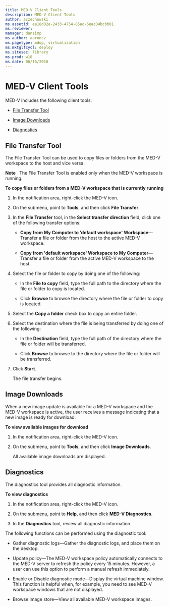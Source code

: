 ```yaml
---
title: MED-V Client Tools
description: MED-V Client Tools
author: aczechowski
ms.assetid: ea18d82e-2433-4754-85ac-6eac84bcbb01
ms.reviewer: 
manager: dansimp
ms.author: aaroncz
ms.pagetype: mdop, virtualization
ms.mktglfcycl: deploy
ms.sitesec: library
ms.prod: w10
ms.date: 06/16/2016
---
```



# MED-V Client Tools


MED-V includes the following client tools:

-   [File Transfer Tool](#bkmk-filetransfertool)

-   [Image Downloads](#bkmk-imagedownloads)

-   [Diagnostics](#bkmk-diagnostics)

## <a href="" id="bkmk-filetransfertool"></a>File Transfer Tool


The File Transfer Tool can be used to copy files or folders from the MED-V workspace to the host and vice versa.

**Note**  
The File Transfer Tool is enabled only when the MED-V workspace is running.

 

**To copy files or folders from a MED-V workspace that is currently running**

1.  In the notification area, right-click the MED-V icon.

2.  On the submenu, point to **Tools**, and then click **File Transfer**.

3.  In the **File Transfer** tool, in the **Select transfer direction** field, click one of the following transfer options:

    -   **Copy from My Computer to 'default workspace' Workspace**—Transfer a file or folder from the host to the active MED-V workspace.

    -   **Copy from 'default workspace' Workspace to My Computer**—Transfer a file or folder from the active MED-V workspace to the host.

4.  Select the file or folder to copy by doing one of the following:

    -   In the **File to copy** field, type the full path to the directory where the file or folder to copy is located.

    -   Click **Browse** to browse the directory where the file or folder to copy is located.

5.  Select the **Copy a folder** check box to copy an entire folder.

6.  Select the destination where the file is being transferred by doing one of the following:

    -   In the **Destination** field, type the full path of the directory where the file or folder will be transferred.

    -   Click **Browse** to browse to the directory where the file or folder will be transferred.

7.  Click **Start**.

    The file transfer begins.

## <a href="" id="bkmk-imagedownloads"></a>Image Downloads


When a new image update is available for a MED-V workspace and the MED-V workspace is active, the user receives a message indicating that a new image is ready for download.

**To view available images for download**

1.  In the notification area, right-click the MED-V icon.

2.  On the submenu, point to **Tools**, and then click **Image Downloads**.

    All available image downloads are displayed.

## <a href="" id="bkmk-diagnostics"></a>Diagnostics


The diagnostics tool provides all diagnostic information.

**To view diagnostics**

1.  In the notification area, right-click the MED-V icon.

2.  On the submenu, point to **Help**, and then click **MED-V Diagnostics**.

3.  In the **Diagnostics** tool, review all diagnostic information.

The following functions can be performed using the diagnostic tool:

-   Gather diagnostic logs—Gather the diagnostic logs, and place them on the desktop.

-   Update policy—The MED-V workspace policy automatically connects to the MED-V server to refresh the policy every 15 minutes. However, a user can use this option to perform a manual refresh immediately.

-   Enable or Disable diagnostic mode—Display the virtual machine window. This function is helpful when, for example, you need to see MED-V workspace windows that are not displayed.

-   Browse image store—View all available MED-V workspace images.

 

 





